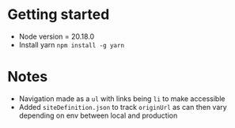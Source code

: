 # Getting started

- Node version = 20.18.0
- Install yarn `npm install -g yarn`

# Notes

- Navigation made as a `ul` with links being `li` to make accessible
- Added `siteDefinition.json` to track `originUrl` as can then vary depending on env between local and production
